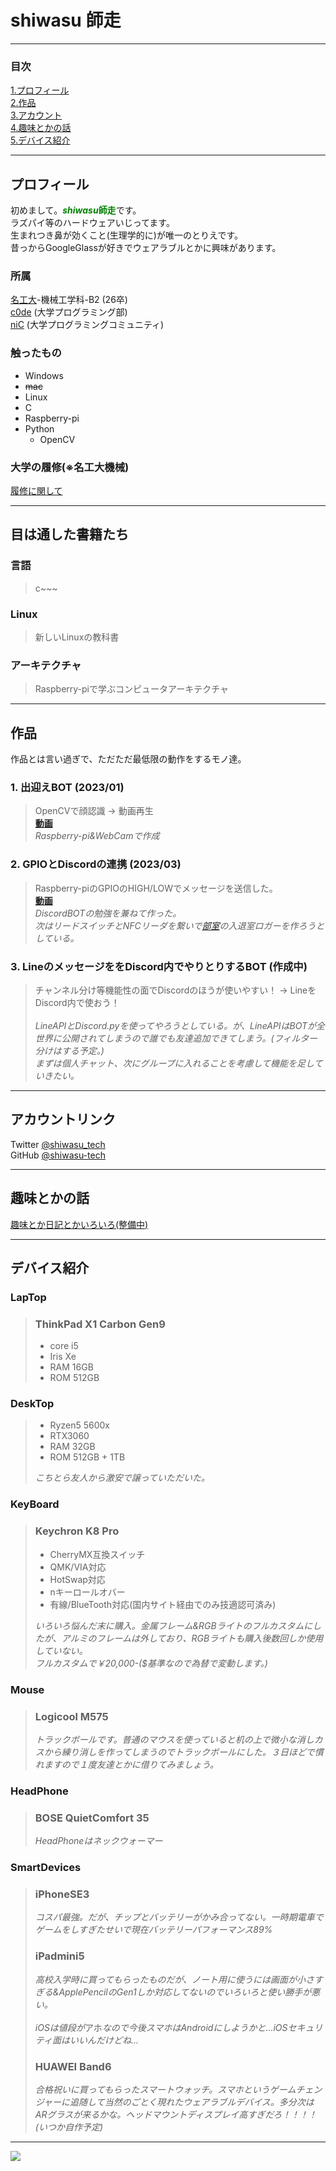 # **shiwasu  師走**

---
### 目次
[1.プロフィール](#プロフィール)<br>[2.作品](#作品)<br>[3.アカウント](#アカウントリンク)<br>[4.趣味とかの話](#趣味とかの話)<br>[5.デバイス紹介](#デバイス紹介)

---

## **プロフィール**

初めまして。<span style="color: green; ">***shiwasu*****師走**</span>です。<br>ラズパイ等のハードウェアいじってます。<br>生まれつき鼻が効くこと(生理学的に)が唯一のとりえです。<br>昔っからGoogleGlassが好きでウェアラブルとかに興味があります。
### **所属**
[名工大](https://www.nitech.ac.jp/)-機械工学科-B2 (26卒)<br>[c0de](https://twitter.com/c0demattari) (大学プログラミング部)<br>[niC](https://twitter.com/nitechCreate) (大学プログラミングコミュニティ)<br>

### **触ったもの**
- Windows
- ~~mac~~
- Linux
- C
- Raspberry-pi
- Python
    - OpenCV

### **大学の履修**(※名工大機械)
[履修に関して](major.md)

---
## **目は通した書籍たち**

### 言語
> c~~~

### Linux
> 新しいLinuxの教科書

### アーキテクチャ
> Raspberry-piで学ぶコンピュータアーキテクチャ

---

## **作品**
作品とは言い過ぎで、ただただ最低限の動作をするモノ達。

### 1. 出迎えBOT (2023/01)
> OpenCVで顔認識 -> 動画再生<br>[__動画__](https://twitter.com/shiwasu_tech/status/1646877675628396544)<br>*Raspberry-pi&WebCamで作成*

### 2. GPIOとDiscordの連携 (2023/03)
> Raspberry-piのGPIOのHIGH/LOWでメッセージを送信した。<br>[__動画__](https://twitter.com/shiwasu_tech/status/1640382350239633408)<br>*DiscordBOTの勉強を兼ねて作った。<br>次はリードスイッチとNFCリーダを繋いで[部室](https://twitter.com/c0demattari)の入退室ロガーを作ろうとしている。*


### 3. LineのメッセージををDiscord内でやりとりするBOT (作成中)
> チャンネル分け等機能性の面でDiscordのほうが使いやすい！ -> LineをDiscord内で使おう！<br><br>*LineAPIとDiscord.pyを使ってやろうとしている。が、LineAPIはBOTが全世界に公開されてしまうので誰でも友達追加できてしまう。(フィルター分けはする予定。)<br>まずは個人チャット、次にグループに入れることを考慮して機能を足していきたい。*


---

## **アカウントリンク**

Twitter [@shiwasu_tech](https://twitter.com/shiwasu_tech)<br>GitHub [@shiwasu-tech](https://github.com/shiwasu-tech)

---

## **趣味とかの話**
[趣味とか日記とかいろいろ(整備中)](hobby.md)

---

## **デバイス紹介**
### LapTop
> ### ThinkPad X1 Carbon Gen9
> - core i5
> - Iris Xe
> - RAM 16GB
> - ROM 512GB

### DeskTop
> - Ryzen5 5600x
> - RTX3060
> - RAM 32GB
> - ROM 512GB + 1TB
>
> *こちとら友人から激安で譲っていただいた。*

### KeyBoard
> ### Keychron K8 Pro
> - CherryMX互換スイッチ
> - QMK/VIA対応
> - HotSwap対応
> - nキーロールオバー
> - 有線/BlueTooth対応(国内サイト経由でのみ技適認可済み)
>
> *いろいろ悩んだ末に購入。金属フレーム&RGBライトのフルカスタムにしたが、アルミのフレームは外しており、RGBライトも購入後数回しか使用していない。<br>フルカスタムで￥20,000-($基準なので為替で変動します。)*

### Mouse
> ### Logicool M575
>
> *トラックボールです。普通のマウスを使っていると机の上で微小な消しカスから練り消しを作ってしまうのでトラックボールにした。３日ほどで慣れますので１度友達とかに借りてみましょう。*

### HeadPhone
> ### BOSE QuietComfort 35
>
> *HeadPhoneはネックウォーマー*

### SmartDevices
> ### iPhoneSE3
>
> *コスパ最強。だが、チップとバッテリーがかみ合ってない。一時期電車でゲームをしすぎたせいで現在バッテリーパフォーマンス89%*
>
> ### iPadmini5
>
> *高校入学時に買ってもらったものだが、ノート用に使うには画面が小さすぎる&ApplePencilのGen1しか対応してないのでいろいろと使い勝手が悪い。<br><br>iOSは値段が*アホ*なので今後スマホはAndroidにしようかと...iOSセキュリティ面はいいんだけどね...*
> <br>
> 
> ### HUAWEI Band6
>
> *合格祝いに買ってもらったスマートウォッチ。スマホというゲームチェンジャーに追随して当然のごとく現れたウェアラブルデバイス。多分次はARグラスが来るかな。ヘッドマウントディスプレイ高すぎだろ！！！！(いつか自作予定)*

---
![](images/shiwasu_icon.png)

